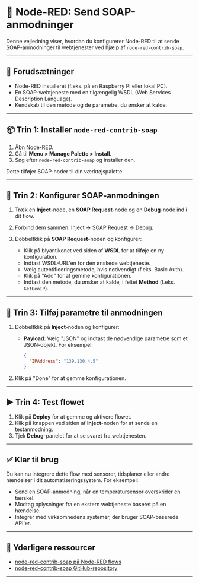 # 🧼 Node-RED: Send SOAP-anmodninger

Denne vejledning viser, hvordan du konfigurerer Node-RED til at sende SOAP-anmodninger til webtjenester ved hjælp af `node-red-contrib-soap`.

---

## 🧰 Forudsætninger

* Node-RED installeret (f.eks. på en Raspberry Pi eller lokal PC).
* En SOAP-webtjeneste med en tilgængelig WSDL (Web Services Description Language).
* Kendskab til den metode og de parametre, du ønsker at kalde.

---

## 📦 Trin 1: Installer `node-red-contrib-soap`

1. Åbn Node-RED.
2. Gå til **Menu > Manage Palette > Install**.
3. Søg efter `node-red-contrib-soap` og installer den.

Dette tilføjer SOAP-noder til din værktøjspalette.

---

## 🔧 Trin 2: Konfigurer SOAP-anmodningen

1. Træk en **Inject**-node, en **SOAP Request**-node og en **Debug**-node ind i dit flow.
2. Forbind dem sammen: Inject → SOAP Request → Debug.
3. Dobbeltklik på **SOAP Request**-noden og konfigurer:

   * Klik på blyantikonet ved siden af **WSDL** for at tilføje en ny konfiguration.
   * Indtast WSDL-URL'en for den ønskede webtjeneste.
   * Vælg autentificeringsmetode, hvis nødvendigt (f.eks. Basic Auth).
   * Klik på "Add" for at gemme konfigurationen.
   * Indtast den metode, du ønsker at kalde, i feltet **Method** (f.eks. `GetGeoIP`).

---

## 📝 Trin 3: Tilføj parametre til anmodningen

1. Dobbeltklik på **Inject**-noden og konfigurer:

   * **Payload**: Vælg "JSON" og indtast de nødvendige parametre som et JSON-objekt. For eksempel:

     ```json
     {
       "IPAddress": "139.130.4.5"
     }
     ```
2. Klik på "Done" for at gemme konfigurationen.

---

## ▶️ Trin 4: Test flowet

1. Klik på **Deploy** for at gemme og aktivere flowet.
2. Klik på knappen ved siden af **Inject**-noden for at sende en testanmodning.
3. Tjek **Debug**-panelet for at se svaret fra webtjenesten.

---

## ✅ Klar til brug

Du kan nu integrere dette flow med sensorer, tidsplaner eller andre hændelser i dit automatiseringssystem. For eksempel:

* Send en SOAP-anmodning, når en temperatursensor overskrider en tærskel.
* Modtag oplysninger fra en ekstern webtjeneste baseret på en hændelse.
* Integrer med virksomhedens systemer, der bruger SOAP-baserede API'er.

---

## 📘 Yderligere ressourcer

* [node-red-contrib-soap på Node-RED flows](https://flows.nodered.org/node/node-red-contrib-soap)
* [node-red-contrib-soap GitHub-repository](https://github.com/chameleonbr/node-red-contrib-soap)

---
